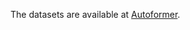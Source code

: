 The datasets are available at [Autoformer](https://drive.google.com/drive/folders/1ZOYpTUa82_jCcxIdTmyr0LXQfvaM9vIy).